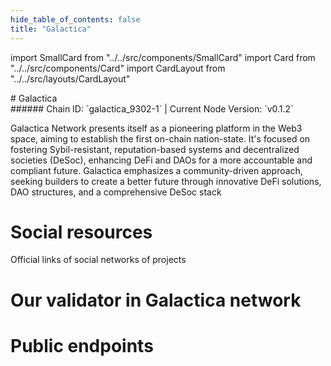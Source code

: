 ```yaml
---
hide_table_of_contents: false
title: "Galactica"
---
```


import SmallCard from "../../src/components/SmallCard"
import Card from "../../src/components/Card"
import CardLayout from "../../src/layouts/CardLayout"

<div class="h1-with-icon icon-galactica">
# Galactica
</div>
###### Chain ID: `galactica_9302-1` | Current Node Version: `v0.1.2`


Galactica Network presents itself as a pioneering platform in the Web3 space, aiming to establish the first on-chain nation-state. It's focused on fostering Sybil-resistant, reputation-based systems and decentralized societies (DeSoc), enhancing DeFi and DAOs for a more accountable and compliant future. Galactica emphasizes a community-driven approach, seeking builders to create a better future through innovative DeFi solutions, DAO structures, and a comprehensive DeSoc stack

# Social resources
Official links of social networks of projects

<CardLayout autoFitEnabled={false}>
    <SmallCard to="https://galactica.com/" header={{label: "Website", translateId: "social-telegram"}} iconPath="img/website-icon.svg"/>
    <SmallCard to="https://github.com/Galactica-corp/networks" header={{label: "GitHub", translateId: "social-telegram"}} iconPath="img/github-icon.svg"/>
    <SmallCard to="https://discord.gg/galactica" header={{label: "Discord", translateId: "social-telegram"}} iconPath="img/discord-icon.svg"/>
    <SmallCard to="https://twitter.com/GalacticaNet" header={{label: "X", translateId: "social-telegram"}} iconPath="img/x-icon.svg"/>
    <SmallCard to="https://t.me/TheCypherState" header={{label: "Telegram", translateId: "social-telegram"}} iconPath="img/telegram-icon.svg"/>
</CardLayout>

# Our validator in Galactica network

<CardLayout autoFitEnabled={true}>
    <Card
        to="https://ping.pfc.zone/galactica-testnet/staking/galavaloper1p0gs5uq44usv2fnx0qcw785jj2ey76svjtlgx7"
        header={{
            label: "[NODERS]TEAM",
            translateId: "development-setup",
        }}
        body={{
            label: "Trusted blockchain validator",
        }}
        iconPath="img/kotlin-icon.svg"
    />
</CardLayout>

# Public endpoints

<CardLayout autoFitEnabled={true}>
    <SmallCard to="https://galactica-t-rpc.noders.services" header={{label: "RPC Endpoint", translateId: "rpc-endpoint"}}/>
    <SmallCard to="https://galactica-t-api.noders.services" header={{label: "API Endpoint", translateId: "api-endpoint"}}/>
    <SmallCard to="https://galactica-t-json.noders.services" header={{label: "json-RPC Endpoint", translateId: "jrpc-endpoint"}}/>
    <SmallCard to="http://galactica-t-grpc.noders.services:28090" header={{label: "gRPC Endpoint", translateId: "grpc-endpoint"}}/>
</CardLayout>
